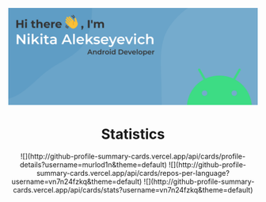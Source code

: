 ![alt text](assets/bg.svg "Title")

<div align="center">
  <h1>Statistics</h1>
  ![](http://github-profile-summary-cards.vercel.app/api/cards/profile-details?username=murlod1n&theme=default)
  ![](http://github-profile-summary-cards.vercel.app/api/cards/repos-per-language?username=vn7n24fzkq&theme=default)
  ![](http://github-profile-summary-cards.vercel.app/api/cards/stats?username=vn7n24fzkq&theme=default)
</div>




